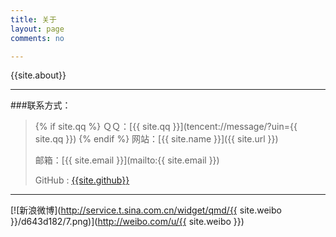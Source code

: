 ```yaml
---
title: 关于
layout: page
comments: no

---
```


{{site.about}}

---

###联系方式：
>
>{% if site.qq %}
>ＱＱ：[{{ site.qq }}](tencent://message/?uin={{ site.qq }})
>{% endif %}
>网站：[{{ site.name }}]({{ site.url }})
>
>邮箱：[{{ site.email }}](mailto:{{ site.email }})
>
>GitHub : [{{site.github}}]({{site.github}})

----

[![新浪微博](http://service.t.sina.com.cn/widget/qmd/{{ site.weibo }}/d643d182/7.png)](http://weibo.com/u/{{ site.weibo }})

